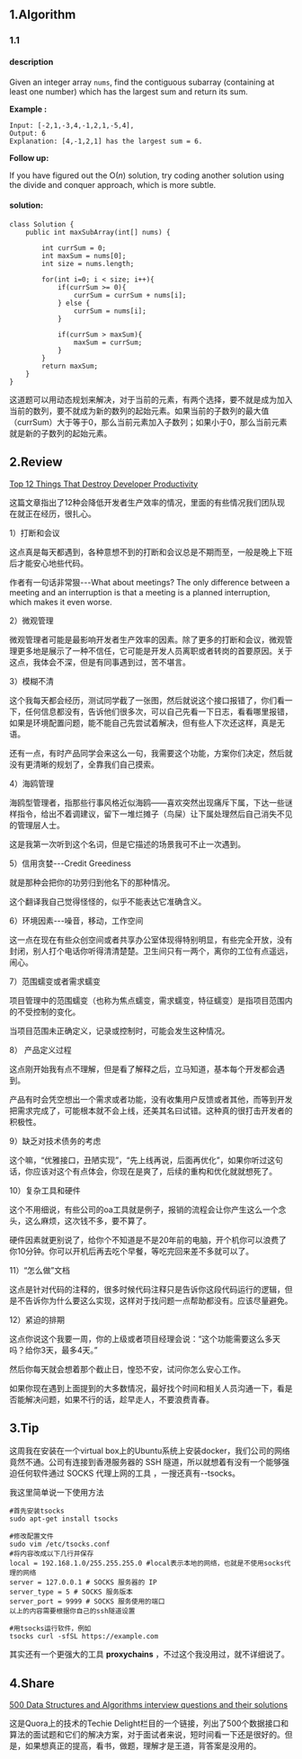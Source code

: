 ## 1.Algorithm

### 1.1

#### description

Given an integer array `nums`, find the contiguous subarray (containing at least one number) which has the largest sum and return its sum. 

**Example :**

```
Input: [-2,1,-3,4,-1,2,1,-5,4],
Output: 6
Explanation: [4,-1,2,1] has the largest sum = 6.
```

**Follow up:**

If you have figured out the O(*n*) solution, try coding another solution using the divide and conquer approach, which is more subtle.



#### solution:

```
class Solution {
    public int maxSubArray(int[] nums) {
        
        int currSum = 0;
        int maxSum = nums[0];
        int size = nums.length;
        
        for(int i=0; i < size; i++){
            if(currSum >= 0){
                currSum = currSum + nums[i];
            } else {
                currSum = nums[i];
            }
            
            if(currSum > maxSum){
                maxSum = currSum;
            }
        }
        return maxSum;
    }
}
```

这道题可以用动态规划来解决，对于当前的元素，有两个选择，要不就是成为加入当前的数列，要不就成为新的数列的起始元素。如果当前的子数列的最大值（currSum）大于等于0，那么当前元素加入子数列；如果小于0，那么当前元素就是新的子数列的起始元素。



## 2.Review

[Top 12 Things That Destroy Developer Productivity](https://hackernoon.com/top-12-things-that-destroy-developer-productivity-2ddf0abc190)

这篇文章指出了12种会降低开发者生产效率的情况，里面的有些情况我们团队现在就正在经历，很扎心。

1）打断和会议

这点真是每天都遇到，各种意想不到的打断和会议总是不期而至，一般是晚上下班后才能安心地些代码。

作者有一句话非常狠---What about meetings? The only difference between a meeting and an interruption is that a meeting is a planned interruption, which makes it even worse. 

2）微观管理

微观管理者可能是最影响开发者生产效率的因素。除了更多的打断和会议，微观管理更多地是展示了一种不信任，它可能是开发人员离职或者转岗的首要原因。关于这点，我体会不深，但是有同事遇到过，苦不堪言。

3）模糊不清

这个我每天都会经历，测试同学截了一张图，然后就说这个接口报错了，你们看一下，任何信息都没有，告诉他们很多次，可以自己先看一下日志，看看哪里报错，如果是环境配置问题，能不能自己先尝试着解决，但有些人下次还这样，真是无语。

还有一点，有时产品同学会来这么一句，我需要这个功能，方案你们决定，然后就没有更清晰的规划了，全靠我们自己摸索。

4）海鸥管理

海鸥型管理者，指那些行事风格近似海鸥——喜欢突然出现痛斥下属，下达一些谜样指令，给出不着调建议，留下一堆烂摊子（鸟屎）让下属处理然后自己消失不见的管理层人士。 

这是我第一次听到这个名词，但是它描述的场景我可不止一次遇到。

5）信用贪婪---Credit Greediness

就是那种会把你的功劳归到他名下的那种情况。

这个翻译我自己觉得怪怪的，似乎不能表达它准确含义。

6）环境因素---噪音，移动，工作空间

这一点在现在有些众创空间或者共享办公室体现得特别明显，有些完全开放，没有封闭，别人打个电话你听得清清楚楚。卫生间只有一两个，离你的工位有点遥远，闹心。

7）范围蠕变或者需求蠕变

项目管理中的范围蠕变（也称为焦点蠕变，需求蠕变，特征蠕变）是指项目范围内的不受控制的变化。

当项目范围未正确定义，记录或控制时，可能会发生这种情况。

8） 产品定义过程 

这点刚开始我有点不理解，但是看了解释之后，立马知道，基本每个开发都会遇到。

产品有时会凭空想出一个需求或者功能，没有收集用户反馈或者其他，而等到开发把需求完成了，可能根本就不会上线，还美其名曰试错。这种真的很打击开发者的积极性。

9）缺乏对技术债务的考虑 

这个嘛，“优雅接口，丑陋实现”，“先上线再说，后面再优化”，如果你听过这句话，你应该对这个有点体会，你现在是爽了，后续的重构和优化就就想死了。

10）复杂工具和硬件

这个不用细说，有些公司的oa工具就是例子，报销的流程会让你产生这么一个念头，这么麻烦，这次钱不多，要不算了。

硬件因素就更别说了，给你个不知道是不是20年前的电脑，开个机你可以浪费了你10分钟。你可以开机后再去吃个早餐，等吃完回来差不多就可以了。

11）“怎么做”文档

这点是针对代码的注释的，很多时候代码注释只是告诉你这段代码运行的逻辑，但是不告诉你为什么要这么实现，这样对于找问题一点帮助都没有。应该尽量避免。

12）紧迫的排期

这点你说这个我要一周，你的上级或者项目经理会说：“这个功能需要这么多天吗？给你3天，最多4天。”

然后你每天就会想着那个截止日，惶恐不安，试问你怎么安心工作。

如果你现在遇到上面提到的大多数情况，最好找个时间和相关人员沟通一下，看是否能解决问题，如果不行的话，趁早走人，不要浪费青春。



## 3.Tip

这周我在安装在一个virtual box上的Ubuntu系统上安装docker，我们公司的网络竟然不通。公司有连接到香港服务器的 SSH 隧道，所以就想着有没有一个能够强迫任何软件通过 SOCKS 代理上网的工具 ，一搜还真有--tsocks。

我这里简单说一下使用方法

```
#首先安装tsocks
sudo apt-get install tsocks

#修改配置文件
sudo vim /etc/tsocks.conf
#将内容改成以下几行并保存
local = 192.168.1.0/255.255.255.0 #local表示本地的网络，也就是不使用socks代理的网络
server = 127.0.0.1 # SOCKS 服务器的 IP
server_type = 5 # SOCKS 服务版本
server_port = 9999 # SOCKS 服务使用的端口
以上的内容需要根据你自己的ssh隧道设置

#用tsocks运行软件，例如
tsocks curl -sfSL https://example.com

```

其实还有一个更强大的工具 **proxychains** ，不过这个我没用过，就不详细说了。



## 4.Share

[500 Data Structures and Algorithms interview questions and their solutions](https://techiedelight.quora.com/500-Data-Structures-and-Algorithms-interview-questions-and-their-solutions?srid=hOqIb#)

这是Quora上的技术的Techie Delight栏目的一个链接，列出了500个数据接口和算法的面试题和它们的解决方案，对于面试者来说，短时间看一下还是很好的。但是，如果想真正的提高，看书，做题，理解才是王道，背答案是没用的。

